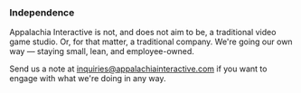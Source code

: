 ### Independence

Appalachia Interactive is not, and does not aim to be, a traditional video game studio.  Or, for that matter, a traditional company.  We're going our own way — staying small, lean, and employee-owned.  

Send us a note at [inquiries@appalachiainteractive.com](mailto:inquiries@appalachiainteractive.com) if you want to engage with what we're doing in any way.
